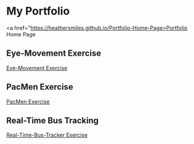 # My Portfolio
<a href="https://heathersmiles.github.io/Portfolio-Home-Page>Portfolio Home Page</a>
## Eye-Movement Exercise
<a href="https://heathersmiles.github.io/Eye-Movement/">Eye-Movement Exercise</a>
## PacMen Exercise
<a href="https://heathersmiles.github.io/PacMen/">PacMen Exercise</a>
## Real-Time Bus Tracking
<a href="https://heathersmiles.github.io/Real-Time-Bus-Tracker/">Real-Time-Bus-Tracker Exercise</a>
